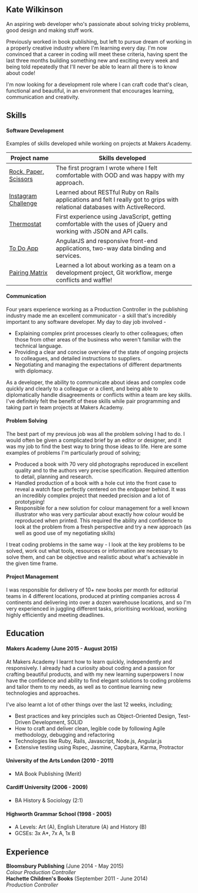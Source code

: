 ## Kate Wilkinson

An aspiring web developer who's passionate about solving tricky problems, good design and making stuff work.

Previously worked in book publishing, but left to pursue dream of working in a properly creative industry where I'm learning every day. I'm now convinced that a career in coding will meet these criteria, having spent the last three months building something new and exciting every week and being told repeatedly that I'll never be able to learn all there is to know about code!

I'm now looking for a development role where I can craft code that's clean, functional and beautiful, in an environment that encourages learning, communication and creativity.


## Skills

#### Software Development

Examples of skills developed while working on projects at Makers Academy.

Project name | Skills developed
--- | ---
[Rock, Paper, Scissors](https://github.com/KateWilkinson) |  The first program I wrote where I felt comfortable with OOD and was happy with my approach.
[Instagram Challenge](https://github.com/KateWilkinson) | Learned about RESTful Ruby on Rails applications and felt I really got to grips with relational databases with ActiveRecord.
[Thermostat](https://github.com/KateWilkinson) | First experience using JavaScript, getting comfortable with the uses of jQuery and working with JSON and API calls.
[To Do App](https://github.com/KateWilkinson) | AngularJS and responsive front-end applications, two-way data binding and services.
[Pairing Matrix](https://github.com/KateWilkinson) |  Learned a lot about working as a team on a development project, Git workflow, merge conflicts and waffle!


#### Communication

Four years experience working as a Production Controller in the publishing industry made me an excellent communicator - a skill that's incredibly important to any software developer. My day to day job involved -

* Explaining complex print processes clearly to other colleagues; often those from other areas of the business who weren't familiar with the technical language.
* Providing a clear and concise overview of the state of ongoing projects to colleagues, and detailed instructions to suppliers.
* Negotiating and managing the expectations of different departments with diplomacy.

As a developer, the ability to communicate about ideas and complex code quickly and clearly to a colleague or a client, and being able to diplomatically handle disagreements or conflicts within a team are key skills. I've definitely felt the benefit of these skills while pair programming and taking part in team projects at Makers Academy. 


#### Problem Solving

The best part of my previous job was all the problem solving I had to do. I would often be given a complicated brief by an editor or designer, and it was my job to find the best way to bring those ideas to life. Here are some examples of problems I'm particularly proud of solving;

* Produced a book with 70 very old photographs reproduced in excellent quality and to the authors very precise specification. Required attention to detail, planning and research.
* Handled production of a book with a hole cut into the front case to reveal a watch face perfectly centered on the endpaper behind. It was an incredibly complex project that needed precision and a lot of prototyping!
* Responsible for a new solution for colour management for a well known illustrator who was very particular about exactly how colour would be reproduced when printed. This required the ability and confidence to look at the problem from a fresh perspective and try a new approach (as well as good use of my negotiating skills)

I treat coding problems in the same way - I look at the key problems to be solved, work out what tools, resources or information are necessary to solve them, and can be objective and realistic about what's achievable in the given time frame.

#### Project Management

I was responsible for delivery of 10+ new books per month for editorial teams in 4 different locations, produced at printing companies across 4 continents and delivering into over a dozen warehouse locations, and so I'm very experienced in juggling different tasks, prioritising workload, working highly efficiently and meeting deadlines.

## Education

#### Makers Academy (June 2015 - August 2015)

At Makers Academy I learnt how to learn quickly, independently and responsively. I already had a curiosity about coding and a passion for crafting beautiful products, and with my new learning superpowers I now have the confidence and ability to find elegant solutions to coding problems and tailor them to my needs, as well as to continue learning new technologies and approaches.

I've also learnt a lot of other things over the last 12 weeks, including;

- Best practices and key principles such as Object-Oriented Design, Test-Driven Development, SOLID
- How to craft and deliver clean, legible code by following Agile methodology, debugging and refactoring
- Technologies like Ruby, Rails, Javascript, Node.js, Angular.js
- Extensive testing using Rspec, Jasmine, Capybara, Karma, Protractor

#### University of the Arts London (2010 - 2011)

- MA Book Publishing (Merit)

#### Cardiff University (2006 - 2009)

- BA History & Sociology (2:1)

#### Highworth Grammar School (1998 - 2005)

- A Levels: Art (A), English Literature (A) and History (B)
- GCSEs: 3x A*, 7x A, 1x B 

## Experience

**Bloomsbury Publishing** (June 2014 - May 2015)    
*Colour Production Controller*  
**Hachette Children's Books** (September 2011 - June 2014)   
*Production Controller*  
